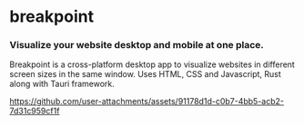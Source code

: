 # breakpoint

### Visualize your website desktop and mobile at one place.

Breakpoint is a cross-platform desktop app to visualize websites in different screen sizes in the same window. Uses HTML, CSS and Javascript, Rust along with Tauri framework.

https://github.com/user-attachments/assets/91178d1d-c0b7-4bb5-acb2-7d31c959cf1f
